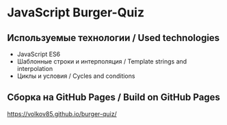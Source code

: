 # JavaScript Burger-Quiz

## Используемые технологии / Used technologies
* JavaScript ES6
* Шаблонные строки и интерполяция / Template strings and interpolation
* Циклы и условия / Cycles and conditions

## Сборка на GitHub Pages / Build on GitHub Pages
https://volkov85.github.io/burger-quiz/
